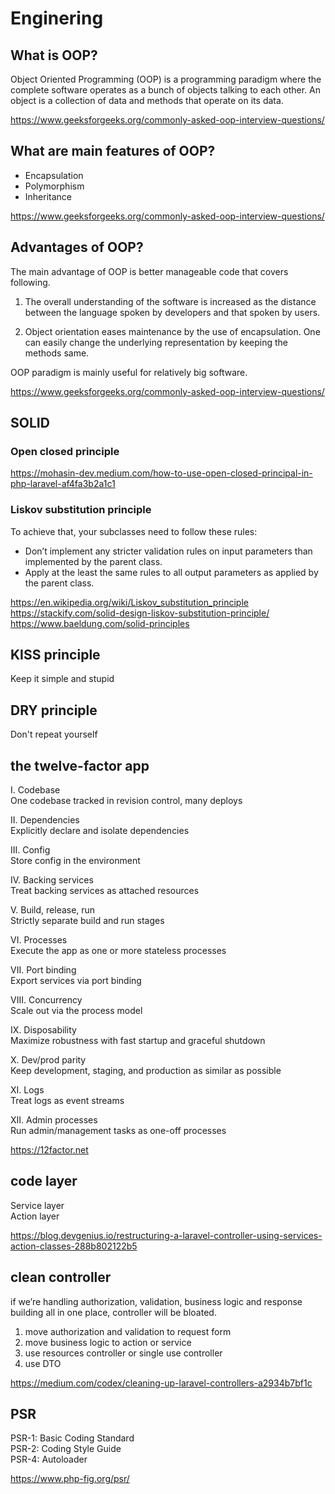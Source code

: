 # Enginering

## What is OOP?

Object Oriented Programming (OOP) is a programming paradigm where the complete software operates as a bunch of objects talking to each other. An object is a collection of data and methods that operate on its data.

https://www.geeksforgeeks.org/commonly-asked-oop-interview-questions/

## What are main features of OOP?
- Encapsulation
- Polymorphism
- Inheritance

https://www.geeksforgeeks.org/commonly-asked-oop-interview-questions/

## Advantages of OOP?

The main advantage of OOP is better manageable code that covers following.

1) The overall understanding of the software is increased as the distance between the language spoken by developers and that spoken by users.

2) Object orientation eases maintenance by the use of encapsulation.   One can easily change the underlying representation by keeping the methods same.

OOP paradigm is mainly useful for relatively big software.

https://www.geeksforgeeks.org/commonly-asked-oop-interview-questions/

## SOLID 

### Open closed principle

https://mohasin-dev.medium.com/how-to-use-open-closed-principal-in-php-laravel-af4fa3b2a1c1

### Liskov substitution principle 

To achieve that, your subclasses need to follow these rules: 
* Don’t implement any stricter validation rules on input parameters than implemented by the parent class. 
* Apply at the least the same rules to all output parameters as applied by the parent class. 

https://en.wikipedia.org/wiki/Liskov_substitution_principle  
https://stackify.com/solid-design-liskov-substitution-principle/  
https://www.baeldung.com/solid-principles  
   
## KISS principle 

Keep it simple and stupid

## DRY principle

Don't repeat yourself

## the twelve-factor app

I. Codebase  
One codebase tracked in revision control, many deploys

II. Dependencies  
Explicitly declare and isolate dependencies

III. Config  
Store config in the environment

IV. Backing services  
Treat backing services as attached resources

V. Build, release, run  
Strictly separate build and run stages

VI. Processes  
Execute the app as one or more stateless processes

VII. Port binding  
Export services via port binding

VIII. Concurrency  
Scale out via the process model

IX. Disposability  
Maximize robustness with fast startup and graceful shutdown

X. Dev/prod parity  
Keep development, staging, and production as similar as possible

XI. Logs  
Treat logs as event streams

XII. Admin processes  
Run admin/management tasks as one-off processes

https://12factor.net

## code layer

Service layer    
Action layer  

https://blog.devgenius.io/restructuring-a-laravel-controller-using-services-action-classes-288b802122b5

## clean controller

if we’re handling authorization, validation, business logic and response building all in one place, controller will be bloated.

1. move authorization and validation to request form
2. move business logic to action or service
3. use resources controller or single use controller
4. use DTO

https://medium.com/codex/cleaning-up-laravel-controllers-a2934b7bf1c

## PSR

PSR-1: Basic Coding Standard  
PSR-2: Coding Style Guide  
PSR-4: Autoloader  

https://www.php-fig.org/psr/  
